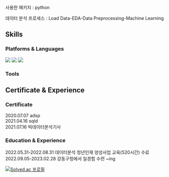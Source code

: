 

<!--
**seungki-jung/seungki-jung** is a ✨ _special_ ✨ repository because its `README.md` (this file) appears on your GitHub profile.

Here are some ideas to get you started:

- 🔭 I’m currently working on ...
- 🌱 I’m currently learning ...
- 👯 I’m looking to collaborate on ...
- 🤔 I’m looking for help with ...
- 💬 Ask me about ...
- 📫 How to reach me: ...
- 😄 Pronouns: ...
- ⚡ Fun fact: ...
-->
사용한 패키지 : python

데이터 분석 프로세스 :
Load Data-EDA-Data Preprocessing-Machine Learning

## Skills

### Platforms & Languages
<img src="https://img.shields.io/badge/Python-3776AB?style=flat-square&logo=Python&logoColor=white"/> <img src="https://img.shields.io/badge/R-276DC3?style=flat-square&logo=R&logoColor=white"/> <img src="https://img.shields.io/badge/Qgis-589632?style=flat-square&logo=Qgis&logoColor=white"/>

### Tools

## Certificate & Experience
### Certificate
2020.07.07 adsp \
2021.04.16 sqld \
2021.07.16 빅데이터분석기사

### Education & Experience
2022.05.31-2022.08.31 데이터분석 청년인재 양성사업 교육(520시간) 수료\
2022.09.05-2023.02.28 강동구청에서 일경험 수련 ~ing

[![Solved.ac
프로필](http://mazassumnida.wtf/api/v2/generate_badge?boj={smw04143})](https://solved.ac/{smw04143})
